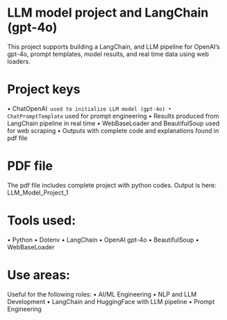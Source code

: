 
#  LLM model project and LangChain (gpt-4o)
This project supports building a LangChain, and LLM pipeline for OpenAI’s gpt-4o, prompt templates, model results, and real time data using web loaders.

# Project keys
•	ChatOpenAI` used to initialize LLM model (gpt-4o)
•	ChatPromptTemplate` used for prompt engineering
•	Results produced from LangChain pipeline in real time
•	WebBaseLoader and BeautifulSoup used for web scraping
•	Outputs with complete code and explanations found in pdf file

#  PDF file
The pdf file includes complete project with python codes. Output is here: LLM_Model_Project_1

# Tools used:
•	Python
•	Dotenv
•	LangChain
•	OpenAI gpt-4o
•	BeautifulSoup
•	WebBaseLoader

# Use areas:  
Useful for the following roles: 
•	AI/ML Engineering
•	NLP and LLM Development
•	LangChain and HuggingFace with LLM pipeline
•	Prompt Engineering

